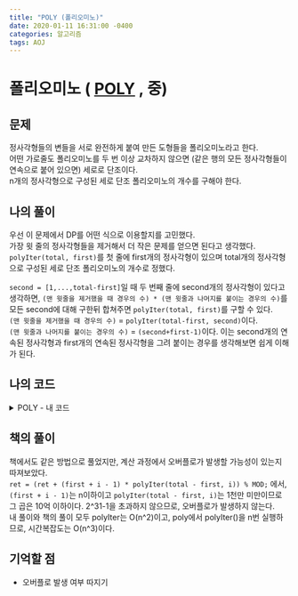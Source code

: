 ```yaml
---
title: "POLY (폴리오미노)"
date: 2020-01-11 16:31:00 -0400
categories: 알고리즘
tags: AOJ
---
```


# 폴리오미노 ( [POLY](https://algospot.com/judge/problem/read/POLY) , 중)

## 문제
정사각형들의 변들을 서로 완전하게 붙여 만든 도형들을 폴리오미노라고 한다.  
어떤 가로줄도 폴리오미노를 두 번 이상 교차하지 않으면 (같은 행의 모든 정사각형들이 연속으로 붙어 있으면) 세로로 단조이다.  
n개의 정사각형으로 구성된 세로 단조 폴리오미노의 개수를 구해야 한다.


## 나의 풀이
우선 이 문제에서 DP를 어떤 식으로 이용할지를 고민했다.  
가장 윗 줄의 정사각형들을 제거해서 더 작은 문제를 얻으면 된다고 생각했다.  
`polyIter(total, first)`를 첫 줄에 first개의 정사각형이 있으며 total개의 정사각형으로 구성된 세로 단조 폴리오미노의 개수로 정했다.  
  
`second = [1,...,total-first]`일 때 두 번째 줄에 second개의 정사각형이 있다고 생각하면, `(맨 윗줄을 제거했을 때 경우의 수) * (맨 윗줄과 나머지를 붙이는 경우의 수)`를 모든 second에 대해 구한뒤 합쳐주면 `polyIter(total, first)`를 구할 수 있다.  
`(맨 윗줄을 제거했을 때 경우의 수)` = `polyIter(total-first, second)`이다.  
`(맨 윗줄과 나머지를 붙이는 경우의 수)` = `(second+first-1)`이다. 이는 second개의 연속된 정사각형과 first개의 연속된 정사각형을 그려 붙이는 경우를 생각해보면 쉽게 이해가 된다.  
  
## 나의 코드

<details>
<summary>POLY - 내 코드</summary>
<div markdown="1">

```
#include <stdio.h>
#include <string.h>
#include <iostream>
#include <utility>
#include <vector>
#include <algorithm>
#include <climits>

#ifdef _MSC_VER
#define _CRT_SCURE_NO_WARNINGS
#endif

using namespace std;
const int MOD = 10000000;
int cache[101][101];
int n;
int polyIter(int total, int first);
int poly(int total);
int main()
{
    ios::sync_with_stdio(false);
    cin.tie(NULL);
    int iters;
    cin >> iters;
    vector<int> answer;

    for (int i = 0; i < iters; i++)
    {
        // 메모이제이션할 메모리 초기화
        memset(cache, 0, sizeof cache);
        cin >> n;
        answer.push_back(poly(n));
    }
    for (int i = 0; i < iters; i++)
    {
        cout << answer[i] << endl;
    }
    return 0;
}

int polyIter(int total, int first)
{
    if (total == first)
        return 1;
    int &ret = cache[total][first];
    if (ret != 0)
        return ret;
    ret = 0;
    for (int i = 1; i <= total - first; i++)
    {
        ret = (ret + (first + i - 1) * polyIter(total - first, i)) % MOD;
    }
    return ret;
}

int poly(int total)
{
    int ret = 0;
    for (int i = 1; i <= total; i++)
        ret = (ret + polyIter(total, i)) % MOD;
    return ret;
}
```  

</div>
</details>  


## 책의 풀이
책에서도 같은 방법으로 풀었지만, 계산 과정에서 오버플로가 발생할 가능성이 있는지 따져보았다.  
`ret = (ret + (first + i - 1) * polyIter(total - first, i)) % MOD;` 에서, `(first + i - 1)`는 n이하이고  `polyIter(total - first, i)`는 1천만 미만이므로 그 곱은 10억 이하이다. 2^31-1을 초과하지 않으므로, 오버플로가 발생하지 않는다.  
내 풀이와 책의 풀이 모두 polyIter는 O(n^2)이고, poly에서 polyIter()을 n번 실행하므로, 시간복잡도는 O(n^3)이다.  
  
## 기억할 점
- 오버플로 발생 여부 따지기